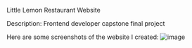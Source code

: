 Little Lemon Restaurant Website 

Description: Frontend developer capstone final project 

Here are some screenshots of the website I created:
![image](https://github.com/miko-sri25/MyLittleLemonSite/assets/52534997/856d9918-5680-467a-adf6-e61d89054dd1)


